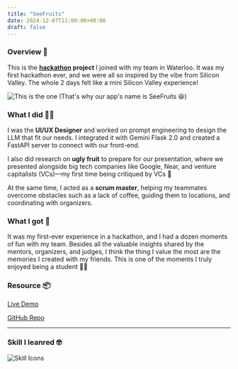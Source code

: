 ```yaml
---
title: "SeeFruits"
date: 2024-12-07T12:00:00+00:00
draft: false
---
```



### Overview 📜
This is the **[hackathon](https://hackcanada.org/) project** I joined with my team in Waterloo. It was my first hackathon ever, and we were all so inspired by the vibe from Silicon Valley. The whole 2 days felt like a mini Silicon Valley experience!

![This is the one](https://media1.giphy.com/media/v1.Y2lkPTc5MGI3NjExb21vMWhqaXNtdTYyaXNpcXdrbGFjanNsOTRzY292ZjhxMDFhZWE5MyZlcD12MV9pbnRlcm5hbF9naWZfYnlfaWQmY3Q9Zw/26FmQcjUrHfNjKQGA/giphy.gif)
(That's why our app's name is SeeFruits 😆)

### What I did 👨‍💻
I was the **UI/UX Designer** and worked on prompt engineering to design the LLM that fit our needs. I integrated it with Gemini Flask 2.0 and created a FastAPI server to connect with our front-end.

I also did research on **ugly fruit** to prepare for our presentation, where we presented alongside big tech companies like Google, Near, and venture capitalists (VCs)—my first time being critiqued by VCs 🤪

At the same time, I acted as a **scrum master**, helping my teammates overcome obstacles such as a lack of coffee, guiding them to locations, and coordinating with organizers.

### What I got 💪
It was my first-ever experience in a hackathon, and I had a dozen moments of fun with my team. Besides all the valuable insights shared by the mentors, organizers, and judges, I think the thing I value the most are the memories I created with my friends. This is one of the moments I truly enjoyed being a student 👨‍🎓


### Resource 📦

[Live Demo](https://seefruit.netlify.app/) 

[GitHub Repo](https://github.com/omelettech/hackathon)


--- 

### Skill I leanred 🤓

![Skill Icons](https://skillicons.dev/icons?i=figma,python,fastapi,vite)





